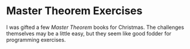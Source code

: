 # Master Theorem Exercises

I was gifted a few _Master Theorem_ books for Christmas.
The challenges themselves may be a little easy, but they seem like good fodder for programming exercises.

